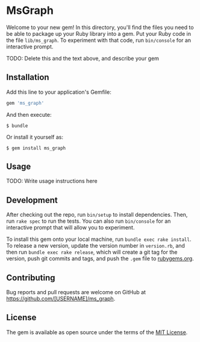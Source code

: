 # MsGraph

Welcome to your new gem! In this directory, you'll find the files you need to be able to package up your Ruby library into a gem. Put your Ruby code in the file `lib/ms_graph`. To experiment with that code, run `bin/console` for an interactive prompt.

TODO: Delete this and the text above, and describe your gem

## Installation

Add this line to your application's Gemfile:

```ruby
gem 'ms_graph'
```

And then execute:

    $ bundle

Or install it yourself as:

    $ gem install ms_graph

## Usage

TODO: Write usage instructions here

## Development

After checking out the repo, run `bin/setup` to install dependencies. Then, run `rake spec` to run the tests. You can also run `bin/console` for an interactive prompt that will allow you to experiment.

To install this gem onto your local machine, run `bundle exec rake install`. To release a new version, update the version number in `version.rb`, and then run `bundle exec rake release`, which will create a git tag for the version, push git commits and tags, and push the `.gem` file to [rubygems.org](https://rubygems.org).

## Contributing

Bug reports and pull requests are welcome on GitHub at https://github.com/[USERNAME]/ms_graph.


## License

The gem is available as open source under the terms of the [MIT License](http://opensource.org/licenses/MIT).

